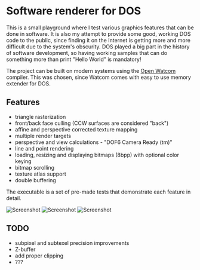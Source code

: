Software renderer for DOS
================
This is a small playground where I test various graphics features that can be done in software. It is also my attempt to provide some good, working DOS code to the public, since finding it on the Internet is getting more and more difficult due to the system's obscurity. DOS played a big part in the history of software development, so having working samples that can do something more than print "Hello World" is mandatory!

The project can be built on modern systems using the [Open Watcom](http://www.openwatcom.org/) compiler. This was chosen, since Watcom comes with easy to use memory extender for DOS.

Features
-------

- triangle rasterization
- front/back face culling (CCW surfaces are considered "back")
- affine and perspective corrected texture mapping
- multiple render targets
- perspective and view calculations - "DOF6 Camera Ready (tm)"
- line and point rendering
- loading, resizing and displaying bitmaps (8bpp) with optional color keying
- bitmap scrolling
- texture atlas support
- double buffering

The executable is a set of pre-made tests that demonstrate each feature in detail.

![Screenshot](http://kondrak.info/images/dos3d/1.png?raw=true)
![Screenshot](http://kondrak.info/images/dos3d/2.png?raw=true)
![Screenshot](http://kondrak.info/images/dos3d/3.png?raw=true)

TODO
-------

- subpixel and subtexel precision improvements
- Z-buffer
- add proper clipping
- ???
